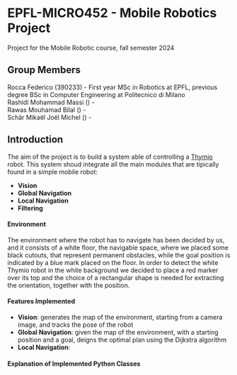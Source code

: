 # EPFL-MICRO452 - Mobile Robotics Project
Project for the Mobile Robotic course, fall semester 2024

## Group Members
Rocca Federico (390233) - First year MSc in Robotics at EPFL, previous degree BSc in Computer Engineering at Politecnico di Milano  
Rashidi Mohammad Massi () -  
Rawas Mouhamad Bilal () -  
Schär Mikaël Joël Michel () -  

## Introduction
The aim of the project is to build a system able of controlling a [Thymio](https://www.thymio.org/) robot. This system shoud integrate all the main modules that are tipically found in a simple mobile robot:
- **Vision**
- **Global Navigation**
- **Local Navigation**
- **Filtering**

#### Environment
The environment where the robot has to navigate has been decided by us, and it consists of a white floor, the navigable space, where we placed some black cutouts, that represent permanent obstacles, while the goal position is indicated by a blue mark placed on the floor. In order to detect the white Thymio robot in the white background we decided to place a red marker over its top and the choice of a rectangular shape is needed for extracting the orientation, together with the position.

#### Features Implemented
- **Vision**: generates the map of the environment, starting from a camera image, and tracks the pose of the robot
- **Global Navigation**: given the map of the environment, with a starting position and a goal, deigns the optimal plan using the Dijkstra algorithm
- **Local Navigation**:

#### Explanation of Implemented Python Classes